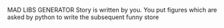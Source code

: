 MAD LIBS GENERATOR
Story is written by you. 
You put figures which are asked by python to write the subsequent funny store
